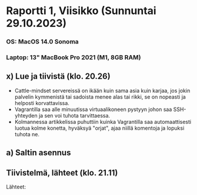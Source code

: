 # Raportti 1, Viisikko (Sunnuntai 29.10.2023)

### OS: MacOS 14.0 Sonoma
### Laptop: 13" MacBook Pro 2021 (M1, 8GB RAM)


## x) Lue ja tiivistä (klo. 20.26)

 - Cattle-mindset servereissä on ikään kuin sama asia kuin karjaa, jos jokin palvelin kymmenistä tai sadoista menee alas tai rikki, se on nopeasti ja helposti korvattavissa.
 - Vagrantilla saa alle minuutissa virtuaalikoneen pystyyn johon saa SSH-yhteyden ja sen voi tuhota tarvittaessa.
 - Kolmannessa artikkelissa puhuttiin kuinka Vagrantilla saa automaattisesti luotua kolme konetta, hyväksyä "orjat", ajaa niillä komentoja ja lopuksi tuhota ne. 


## a) Saltin asennus 


## Tiivistelmä, lähteet (klo. 21.11)



Lähteet:






